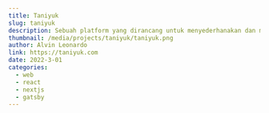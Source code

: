 ```yaml
---
title: Taniyuk
slug: taniyuk
description: Sebuah platform yang dirancang untuk menyederhanakan dan memberikan transparansi dalam proses penjualan karet oleh petani karet.
thumbnail: /media/projects/taniyuk/taniyuk.png
author: Alvin Leonardo
link: https://taniyuk.com
date: 2022-3-01
categories:
  - web
  - react
  - nextjs
  - gatsby
---
```

